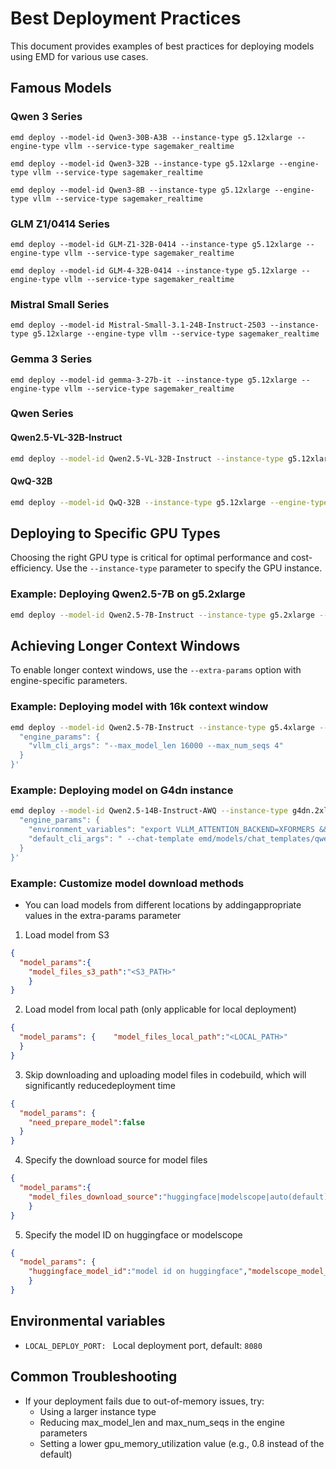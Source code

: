 # Best Deployment Practices

This document provides examples of best practices for deploying models using EMD for various use cases.

## Famous Models
### Qwen 3 Series
```
emd deploy --model-id Qwen3-30B-A3B --instance-type g5.12xlarge --engine-type vllm --service-type sagemaker_realtime

emd deploy --model-id Qwen3-32B --instance-type g5.12xlarge --engine-type vllm --service-type sagemaker_realtime

emd deploy --model-id Qwen3-8B --instance-type g5.12xlarge --engine-type vllm --service-type sagemaker_realtime
```


### GLM Z1/0414 Series
```
emd deploy --model-id GLM-Z1-32B-0414 --instance-type g5.12xlarge --engine-type vllm --service-type sagemaker_realtime

emd deploy --model-id GLM-4-32B-0414 --instance-type g5.12xlarge --engine-type vllm --service-type sagemaker_realtime
```


### Mistral Small Series
```
emd deploy --model-id Mistral-Small-3.1-24B-Instruct-2503 --instance-type g5.12xlarge --engine-type vllm --service-type sagemaker_realtime
```

### Gemma 3 Series

```
emd deploy --model-id gemma-3-27b-it --instance-type g5.12xlarge --engine-type vllm --service-type sagemaker_realtime
```

### Qwen Series

#### Qwen2.5-VL-32B-Instruct

```bash
emd deploy --model-id Qwen2.5-VL-32B-Instruct --instance-type g5.12xlarge --engine-type vllm --service-type sagemaker_realtime
```

#### QwQ-32B

```bash
emd deploy --model-id QwQ-32B --instance-type g5.12xlarge --engine-type vllm --service-type sagemaker_realtime
```

## Deploying to Specific GPU Types

Choosing the right GPU type is critical for optimal performance and cost-efficiency. Use the `--instance-type` parameter to specify the GPU instance.

### Example: Deploying Qwen2.5-7B on g5.2xlarge

```bash
emd deploy --model-id Qwen2.5-7B-Instruct --instance-type g5.2xlarge --engine-type vllm --service-type sagemaker_realtime
```

## Achieving Longer Context Windows

To enable longer context windows, use the `--extra-params` option with engine-specific parameters.

### Example: Deploying model with 16k context window

```bash
emd deploy --model-id Qwen2.5-7B-Instruct --instance-type g5.4xlarge --engine-type vllm --service-type sagemaker_realtime --extra-params '{
  "engine_params": {
    "vllm_cli_args": "--max_model_len 16000 --max_num_seqs 4"
  }
}'
```

### Example: Deploying model on G4dn instance

```bash
emd deploy --model-id Qwen2.5-14B-Instruct-AWQ --instance-type g4dn.2xlarge --engine-type vllm --service-type sagemaker_realtime --extra-params '{
  "engine_params": {
    "environment_variables": "export VLLM_ATTENTION_BACKEND=XFORMERS && export PYTORCH_CUDA_ALLOC_CONF=expandable_segments:True",
    "default_cli_args": " --chat-template emd/models/chat_templates/qwen_2d5_add_prefill_chat_template.jinja --max_model_len 12000 --max_num_seqs 10  --gpu_memory_utilization 0.95 --disable-log-stats --enable-auto-tool-choice --tool-call-parser hermes"
  }
}'
```

### Example: Customize model download methods
- You can load models from different locations by addingappropriate values in the extra-params parameter
1. Load model from S3
```json
{
  "model_params":{
    "model_files_s3_path":"<S3_PATH>"
    }
}
```
2. Load model from local path (only applicable for local deployment)
```json
{
  "model_params": {    "model_files_local_path":"<LOCAL_PATH>"
  }
}
```
3. Skip downloading and uploading model files in codebuild, which will significantly reducedeployment time
```json
{
  "model_params": {
    "need_prepare_model":false
  }
}
```
4. Specify the download source for model files
```json
{
  "model_params":{
    "model_files_download_source":"huggingface|modelscope|auto(default)"
    }
}
```
5. Specify the model ID on huggingface or modelscope
```json
{
  "model_params": {
    "huggingface_model_id":"model id on huggingface","modelscope_model_id":"model id on modelscope"
    }
}
```

## Environmental variables
- `LOCAL_DEPLOY_PORT: ` Local deployment port, default: `8080`

## Common Troubleshooting

- If your deployment fails due to out-of-memory issues, try:
  - Using a larger instance type
  - Reducing max_model_len and max_num_seqs in the engine parameters
  - Setting a lower gpu_memory_utilization value (e.g., 0.8 instead of the default)
